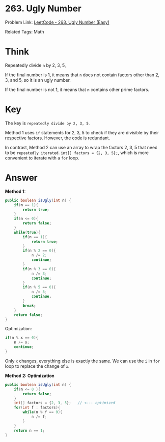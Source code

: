 # 263. Ugly Number

Problem Link: [LeetCode - 263. Ugly Number (Easy)](https://leetcode.com/problems/ugly-number/)

Related Tags: Math

# Think

Repeatedly divide `n` by 2, 3, 5,

If the final number is 1, it means that `n` does not contain factors other than 2, 3, and 5, so it is an ugly number.

If the final number is not 1, it means that `n` contains other prime factors.

# Key

The key is `repeatedly divide by 2, 3, 5`.

Method 1 uses `if` statements for 2, 3, 5 to check if they are divisible by their respective factors. However, the code is redundant.

In contrast, Method 2 can use an array to wrap the factors 2, 3, 5 that need to be `repeatedly iterated`. `int[] factors = {2, 3, 5};`, which is more convenient to iterate with a `for` loop.

# Answer

**Method 1:**

```java
public boolean isUgly(int n) {
    if(n == 1){
        return true;
    }
    if(n <= 0){
        return false;
    }
    while(true){
        if(n == 1){
            return true;
        }
        if(n % 2 == 0){
            n /= 2;
            continue;
        }
        if(n % 3 == 0){
            n /= 3;
            continue;
        }
        if(n % 5 == 0){
            n /= 5;
            continue;
        }
        break;
    }
    return false;
}
```

Optimization: 

```java
if(n % x == 0){
    n /= x;
    continue;
}
```

Only `x` changes, everything else is exactly the same. We can use the `i` in `for` loop to replace the change of `x`.

**Method 2: Optimization**

```java
public boolean isUgly(int n) {
    if(n <= 0 ){
        return false;
    }
    int[] factors = {2, 3, 5};   // <--- optimized
    for(int f : factors){
        while(n % f == 0){
            n /= f;
        }
    }
    return n == 1;
}
```